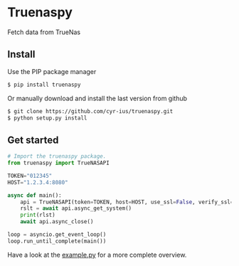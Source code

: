 # Truenaspy

Fetch data from TrueNas

## Install

Use the PIP package manager

```bash
$ pip install truenaspy
```

Or manually download and install the last version from github

```bash
$ git clone https://github.com/cyr-ius/truenaspy.git
$ python setup.py install
```

## Get started

```python
# Import the truenaspy package.
from truenaspy import TrueNASAPI

TOKEN="012345"
HOST="1.2.3.4:8080"

async def main():
    api = TrueNASAPI(token=TOKEN, host=HOST, use_ssl=False, verify_ssl=False)
    rslt = await api.async_get_system()
    print(rlst)
    await api.async_close()

loop = asyncio.get_event_loop()
loop.run_until_complete(main())
```

Have a look at the [example.py](https://github.com/cyr-ius/truenaspy/blob/master/example.py) for a more complete overview.

